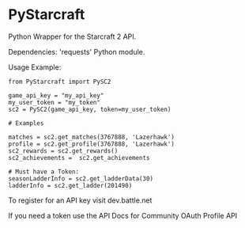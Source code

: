 # PyStarcraft

Python Wrapper for the Starcraft 2 API.

Dependencies: 'requests' Python module.

Usage Example:
```
from PyStarcraft import PySC2

game_api_key = "my_api_key"
my_user_token = "my_token"
sc2 = PySC2(game_api_key, token=my_user_token)

# Examples

matches = sc2.get_matches(3767888, 'Lazerhawk')
profile = sc2.get_profile(3767888, 'Lazerhawk')
sc2_rewards = sc2.get_rewards()
sc2_achievements =  sc2.get_achievements

# Must have a Token:
seasonLadderInfo = sc2.get_ladderData(30)
ladderInfo = sc2.get_ladder(201490)
```
To register for an API key visit dev.battle.net

If you need a token use the API Docs for Community OAuth Profile API
